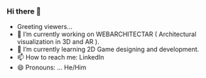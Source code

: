 ### Hi there 👋

<!--
**gokulstsk/gokulstsk** is a ✨ _special_ ✨ repository because its `README.md` (this file) appears on your GitHub profile.

Here are some ideas to get you started:
-->
- Greeting viewers...
- 🔭 I’m currently working on WEBARCHITECTAR ( Architectural visualization in 3D and AR ).
- 🌱 I’m currently learning 2D Game designing and development.
- 📫 How to reach me: LinkedIn
- 😄 Pronouns: ... He/Him


